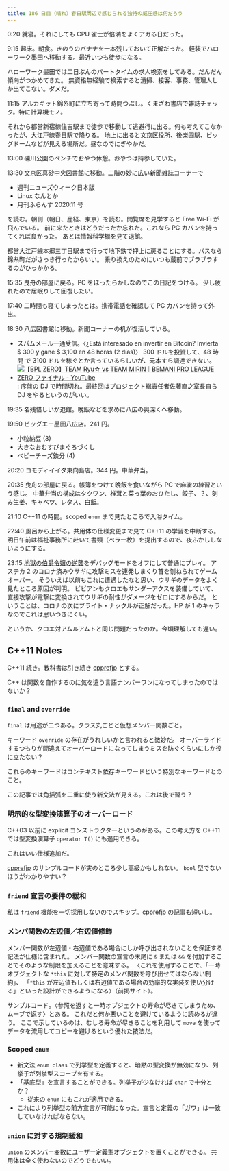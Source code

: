```yaml
---
title: 186 日目（晴れ）春日駅周辺で感じられる独特の威圧感は何だろう
---
```


0:20 就寝。それにしても CPU 雀士が倍満をよくアガる日だった。

9:15 起床。朝食。きのうのバナナを一本残しておいて正解だった。
軽装でハローワーク墨田へ移動する。最近いつも徒歩になる。

ハローワーク墨田では二日ぶんのパートタイムの求人検索をしてみる。だんだん傾向がつかめてきた。
無資格無経験で検索すると清掃、接客、事務、管理人しか出てこない。ダメだ。

11:15 アルカキット錦糸町に立ち寄って時間つぶし。くまざわ書店で雑誌チェック。特に計算機モノ。

それから都営新宿線住吉駅まで徒歩で移動して逃避行に出る。何も考えてこなかったが、大江戸線春日駅で降りる。
地上に出ると文京区役所、後楽園駅、ビッグドームなどが見える場所だ。昼なのでにぎやかだ。

13:00 礫川公園のベンチでおやつ休憩。おやつは持参していた。

13:30 文京区真砂中央図書館に移動。二階の妙に広い新聞雑誌コーナーで

* 週刊ニューズウィーク日本版
* Linux なんとか
* 月刊ふらんす 2020.11 号

を読む。朝刊（朝日、産経、東京）を読む。閲覧席を見学すると Free Wi-Fi が飛んでいる。
前に来たときはどうだったか忘れた。これなら PC カバンを持ってくれば良かった。
あとは情報科学棚を見て退館。

都営大江戸線本郷三丁目駅まで行って地下鉄で押上に戻ることにする。バスなら錦糸町だがさっき行ったからいい。
乗り換えのためにいつも蔵前でブラブラするのがひっかかる。

15:35 曳舟の部屋に戻る。PC をほったらかしなのでこの日記をつける。
少し疲れたので居眠りして回復したい。

17:40 二時間も寝てしまったとは。携帯電話を確認して PC カバンを持って外出。

18:30 八広図書館に移動。新聞コーナーの机が復活している。

* スパムメール一通受信。〈¿Está interesado en invertir en Bitcoin? Invierta $ 300 y gane $ 3,100 en 48 horas (2 días)〉
  300 ドルを投資して、48 時間 で 3100 ドルを稼ぐとか言っているらしいが、元本すら調達できない。
* [![【BPL ZERO】TEAM Ryu☆ vs TEAM MIRIN｜BEMANI PRO LEAGUE ZERO ファイナル - YouTube](http://img.youtube.com/vi/OO29h5Uo-sc/1.jpg)](https://www.youtube.com/watch?v=OO29h5Uo-sc):
  序盤の DJ で時間切れ。最終回はプロジェクト総責任者佐藤直之室長自ら DJ をやるというのがいい。

19:35 名残惜しいが退館。晩飯などを求めに八広の奥深くへ移動。

19:50 ビッグエー墨田八広店。241 円。

* 小粒納豆 (3)
* 大きなおむすびまぐろづくし
* ベビーチーズ鉄分 (4)

20:20 コモディイイダ東向島店。344 円。中華弁当。

20:35 曳舟の部屋に戻る。帳簿をつけて晩飯を食いながら PC で麻雀の練習という感じ。
中華弁当の構成はタクワン、椎茸と菜っ葉のおひたし、餃子、？、刻み生姜、キャベツ、レタス、白飯。

21:10 C++11 の時間。scoped `enum` まで見たところで入浴タイム。

22:40 風呂から上がる。共用体の仕様変更まで見て C++11 の学習を中断する。
明日午前は福祉事務所に赴いて書類（ペラ一枚）を提出するので、夜ふかししないようにする。

23:15 [地獄の伯爵令嬢の逆襲][bshf20]をデバッグモードをオフにして普通にプレイ。
アステカ 2 のコロナ済みウサギに攻撃ミスを連発しまくり首を刎ねられてゲームオーバー。
そういえば以前もこれに遭遇したなと思い、ウサギのデータをよく見たところ原因が判明。
ビビアンもクロエもサンダーアクスを装備していて、直接攻撃が電撃に変換されてウサギの耐性がダメージをゼロにするからだ。
ということは、コロナの次にブライト・ナックルが正解だった。HP が 1 のキャラなのでこれは思いつきにくい。

というか、クロエ対アムルアムトと同じ問題だったのか。今頃理解しても遅い。

## C++11 Notes

C++11 続き。教科書は引き続き [cpprefjp] とする。

C++ は関数を自作するのに気を遣う言語ナンバーワンになってしまったのではないか？

### `final` and `override`

`final` は用途が二つある。クラス丸ごとと仮想メンバー関数ごと。

キーワード `override` の存在がうれしいかと言われると微妙だ。
オーバーライドするつもりが間違えてオーバーロードになってしまうミスを防ぐくらいにしか役に立たない？

これらのキーワードはコンテキスト依存キーワードという特別なキーワードとのこと。

この記事では角括弧を二重に使う新文法が見える。これは後で習う？

### 明示的な型変換演算子のオーバーロード

C++03 以前に explicit コンストラクターというのがある。この考え方を
C++11 では型変換演算子 `operator T()` にも適用できる。

これはいい仕様追加だ。

[cpprefjp] のサンプルコードが実のところ少し高級かもしれない。
`bool` 型でないほうがわかりやすい？

### `friend` 宣言の要件の緩和

私は `friend` 機能を一切採用しないのでスキップ。[cpprefjp] の記事も短いし。

### メンバ関数の左辺値／右辺値修飾

メンバー関数が左辺値・右辺値である場合にしか呼び出されないことを保証する記法が仕様に含まれた。
メンバー関数の宣言の末尾に `&` または `&&` を付加することでそのような制限を加えることを意味する。
〈これを使用することで、「一時オブジェクトな `*this` に対して特定のメンバ関数を呼び出せてはならない制約」、
「`*this` が左辺値もしくは右辺値である場合の効率的な実装を使い分ける」といった設計ができるようになる〉（前掲サイト）。

サンプルコード。〈参照を返すと一時オブジェクトの寿命が尽きてしまうため、ムーブで返す〉とある。
これだと何か悪いことを避けているように読めるが違う。
ここで示しているのは、むしろ寿命が尽きることを利用して `move` を使ってデータを流用してコピーを避けるという優れた技法だ。

### Scoped `enum`

* 新文法 `enum class` で列挙型を定義すると、暗黙の型変換が無効になり、列挙子が列挙型スコープを有する。
* 「基底型」を宣言することができる。列挙子が少なければ `char` で十分とか？
  * 従来の `enum` にもこれが適用できる。
* これにより列挙型の前方宣言が可能になった。宣言と定義の「ガワ」は一致していなければならない。

### `union` に対する規制緩和

`union` のメンバー変数にユーザー定義型オブジェクトを置くことができる。
共用体は全く使わないのでどうでもいい。

[cpprefjp]: https://cpprefjp.github.io/
[bshf20]: https://wodifes.net/game/show/412
